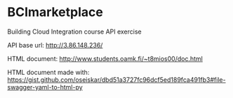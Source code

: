 # BCImarketplace

Building Cloud Integration course API exercise

API base url: http://3.86.148.236/

HTML document: http://www.students.oamk.fi/~t8mios00/doc.html

HTML document made with: https://gist.github.com/oseiskar/dbd51a3727fc96dcf5ed189fca491fb3#file-swagger-yaml-to-html-py
